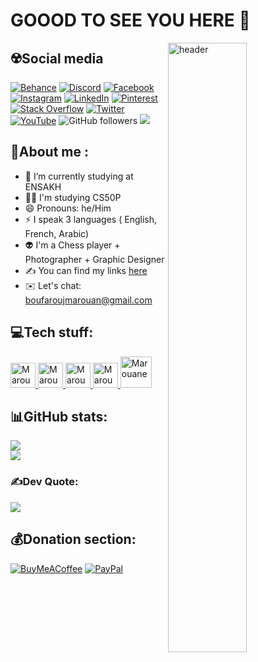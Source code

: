 <h1 align="left">GOOOD TO SEE YOU HERE 👋</h1>

<img align="right" src="https://user-images.githubusercontent.com/104838272/174084147-0b3c51ff-8e24-4d3c-95ba-f83c32279526.gif" alt="header" width="50%" />


## ☢️Social media
[![Behance](https://img.shields.io/badge/Behance-1769ff?logo=behance&logoColor=white)](https://behance.net/Grainme47) [![Discord](https://img.shields.io/badge/Discord-%237289DA.svg?logo=discord&logoColor=white)](htttps://discord.gg/#9151) [![Facebook](https://img.shields.io/badge/Facebook-%231877F2.svg?logo=Facebook&logoColor=white)](https://facebook.com/profile.php?id=100008385498786) [![Instagram](https://img.shields.io/badge/Instagram-%23E4405F.svg?logo=Instagram&logoColor=white)](https://instagram.com/grainme47) [![LinkedIn](https://img.shields.io/badge/LinkedIn-%230077B5.svg?logo=linkedin&logoColor=white)](https://linkedin.com/in/marouaneboufarouj) [![Pinterest](https://img.shields.io/badge/Pinterest-%23E60023.svg?logo=Pinterest&logoColor=white)](https://pinterest.com/Grainme) [![Stack Overflow](https://img.shields.io/badge/-Stackoverflow-FE7A16?logo=stack-overflow&logoColor=white)](https://stackoverflow.com/users/25221862) [![Twitter](https://img.shields.io/badge/Twitter-%231DA1F2.svg?logo=Twitter&logoColor=white)](https://twitter.com/Grainmee) [![YouTube](https://img.shields.io/badge/YouTube-%23FF0000.svg?logo=YouTube&logoColor=white)](https://youtube.com/c/Grainme47) ![GitHub followers](https://img.shields.io/github/followers/MarouaneBouf?label=Follow&style=social) ![](https://komarev.com/ghpvc/?username=MarouaneBouf&label=ProfileViews&color=red)

## 🤟About me :
- 🌱 I’m currently studying at ENSAKH
- 👨‍💻 I'm studying CS50P
- 😄 Pronouns: he/Him
- ⚡ I speak 3 languages ( English, French, Arabic)
- 👽 I'm a Chess player + Photographer + Graphic Designer
- ✍ You can find my links [here]
- ✉️ Let's chat: boufaroujmarouan@gmail.com

## 
## **💻Tech stuff:**
<p float="left">
 <a href="https://en.wikipedia.org/wiki/Python">
<img alt="Marouane" src="https://upload.wikimedia.org/wikipedia/commons/c/c3/Python-logo-notext.svg" width="40">
  </a>
 <a href="https://en.wikipedia.org/wiki/C_(programming_language)">
<img alt="Marouane" src="https://upload.wikimedia.org/wikipedia/commons/1/19/C_Logo.png" width="40">
 </a>
 <a href="https://git-scm.com/">
<img alt="Marouane" src="https://devstickers.com/assets/img/pro/apiv.png" width="40">
  </a>
 <a href="https://code.visualstudio.com/">
<img alt="Marouane" src="https://devstickers.com/assets/img/pro/saxu.png" width="40">
  </a>
  <a href="https://www.adobe.com/creativecloud.html">
<img alt="Marouane" src="https://upload.wikimedia.org/wikipedia/commons/a/ac/Creative_Cloud.svg" width="50">
  </a>
  
</p>

## 

## 📊GitHub stats:
![](https://github-readme-streak-stats.herokuapp.com/?user=MarouaneBouf&theme=dark&hide_border=true)<br/>
![](https://github-readme-stats.vercel.app/api/top-langs/?username=MarouaneBouf&theme=dark&hide_border=true&include_all_commits=false&count_private=false&layout=compact)

### ✍️Dev Quote:
![](https://quotes-github-readme.vercel.app/api?type=horizontal&theme=dark)

  ## 💰Donation section:
  [![BuyMeACoffee](https://img.shields.io/badge/Buy%20Me%20a%20Coffee-ffdd00?style=for-the-badge&logo=buy-me-a-coffee&logoColor=black)](https://buymeacoffee.com/Grainme) [![PayPal](https://img.shields.io/badge/PayPal-00457C?style=for-the-badge&logo=paypal&logoColor=white)](https://paypal.me/MyGoodman47) 
  
  
  </details>

[here]: https://linktr.ee/Grainme47
  
